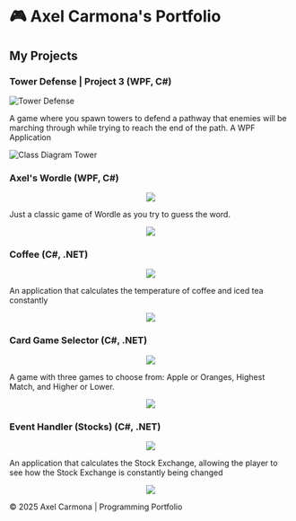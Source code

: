 <body>
    <div class="container">
        <h1>🎮 Axel Carmona's Portfolio </h1>
        <h2>My Projects</h2>
        <div class="project-card">
            <h3> Tower Defense | Project 3 (WPF, C#)</h3>
            <img src="assets/TowerDefense.png" alt="Tower Defense">
            <p>A game where you spawn towers to defend a pathway that enemies will be marching through while trying to reach the end of the path. A WPF Application</p>
            <img src="assets/ClassDiagramTower.png" alt="Class Diagram Tower">
        </div>
        <div class="project-card">
            <h3> Axel's Wordle (WPF, C#)</h3>
            <p align="center"><img src="https://github.com/CrazyPhrog/AxelCarmona.github.io/blob/main/Wordle.png"></p>
            <p>Just a classic game of Wordle as you try to guess the word.</p>
            <p align="center"><img src="https://github.com/CrazyPhrog/AxelCarmona.github.io/blob/main/ClassDiagramWordle.png"></p>
        </div>
        <div class="project-card">
            <h3> Coffee (C#, .NET)</h3>
            <p align="center"><img src="https://github.com/CrazyPhrog/AxelCarmona.github.io/blob/main/Coffee.png"></p>
            <p>An application that calculates the temperature of coffee and iced tea constantly </p>
            <p align="center"><img src="https://github.com/CrazyPhrog/AxelCarmona.github.io/blob/main/CoffeeDiagram.png"></p>
        </div>
           <div class="project-card">
            <h3> Card Game Selector (C#, .NET)</h3>
            <p align="center"><img src="https://github.com/CrazyPhrog/AxelCarmona.github.io/blob/main/CardGameSelector.png"></p>
            <p>A game with three games to choose from: Apple or Oranges, Highest Match, and Higher or Lower.</p>
            <p align="center"><img src="https://github.com/CrazyPhrog/AxelCarmona.github.io/blob/main/Card%20Game%20Selector%20Diagram.png"></p>
        </div>
           <div class="project-card">
            <h3> Event Handler (Stocks) (C#, .NET)</h3>
            <p align="center"><img src="https://github.com/CrazyPhrog/AxelCarmona.github.io/blob/main/Stocks.png"></p>
            <p>An application that calculates the Stock Exchange, allowing the player to see how the Stock Exchange is constantly being changed </p>
            <p align="center"><img src="https://github.com/CrazyPhrog/AxelCarmona.github.io/blob/main/StocksDiagram.png"></p>
        </div>
        <footer>
            © 2025 Axel Carmona | Programming Portfolio
        </footer>
    </div>
</body>

